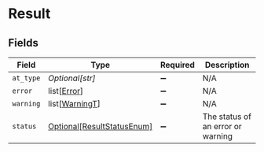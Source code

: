 # Result


## Fields

| Field                                                                 | Type                                                                  | Required                                                              | Description                                                           |
| --------------------------------------------------------------------- | --------------------------------------------------------------------- | --------------------------------------------------------------------- | --------------------------------------------------------------------- |
| `at_type`                                                             | *Optional[str]*                                                       | :heavy_minus_sign:                                                    | N/A                                                                   |
| `error`                                                               | list[[Error](../../models/shared/error.md)]                           | :heavy_minus_sign:                                                    | N/A                                                                   |
| `warning`                                                             | list[[WarningT](../../models/shared/warningt.md)]                     | :heavy_minus_sign:                                                    | N/A                                                                   |
| `status`                                                              | [Optional[ResultStatusEnum]](../../models/shared/resultstatusenum.md) | :heavy_minus_sign:                                                    | The status of an error or warning                                     |